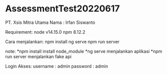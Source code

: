 # AssessmentTest20220617
PT. Xsis Mitra Utama
Nama : Irfan Siswanto

Requirement:
node v14.15.0
npm 8.12.2

Cara menjalankan:
npm install
ng serve
npm run server

note:
*npm install install node_module
*ng serve menjalankan aplikasi
*npm run server menjalankan fake api

Login Akses:
username : admin
password : admin